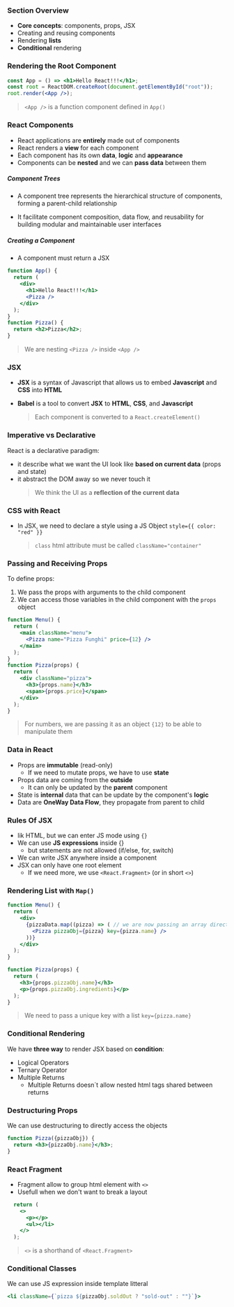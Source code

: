 ### Section Overview

- **Core concepts**: components, props, JSX
- Creating and reusing components
- Rendering **lists**
- **Conditional** rendering

### Rendering the Root Component

```jsx
const App = () => <h1>Hello React!!!</h1>;
const root = ReactDOM.createRoot(document.getElementById("root"));
root.render(<App />);
```

> `<App />` is a function component defined in `App()`

### React Components

- React applications are **entirely** made out of components
- React renders a **view** for each component
- Each component has its own **data**, **logic** and **appearance**
- Components can be **nested** and we can **pass data** between them

##### Component Trees

- A component tree represents the hierarchical structure of components, forming a parent-child relationship

- It facilitate component composition, data flow, and reusability for building modular and maintainable user interfaces

##### Creating a Component

- A component must return a JSX

```jsx
function App() {
  return (
    <div>
      <h1>Hello React!!!</h1>
      <Pizza />
    </div>
  );
}
function Pizza() {
  return <h2>Pizza</h2>;
}
```

> We are nesting `<Pizza />` inside `<App />`

### JSX

- **JSX** is a syntax of Javascript that allows us to embed **Javascript** and **CSS** into **HTML**

- **Babel** is a tool to convert **JSX** to **HTML**, **CSS**, and **Javascript**
  > Each component is converted to a `React.createElement()`

### Imperative vs Declarative

React is a declarative paradigm:

- it describe what we want the UI look like **based on current data** (props and state)
- it abstract the DOM away so we never touch it
  > We think the UI as a **reflection of the current data**

### CSS with React

- In JSX, we need to declare a style using a JS Object `style={{ color: "red" }}`
  > `class` html attribute must be called `className="container"`

### Passing and Receiving Props

To define props:

1. We pass the props with arguments to the child component
2. We can access those variables in the child component with the `props` object

```jsx
function Menu() {
  return (
    <main className="menu">
      <Pizza name="Pizza Funghi" price={12} />
    </main>
  );
}
function Pizza(props) {
  return (
    <div className="pizza">
      <h3>{props.name}</h3>
      <span>{props.price}</span>
    </div>
  );
}
```

> For numbers, we are passing it as an object `{12}` to be able to manipulate them

### Data in React

- Props are **immutable** (read-only)
  - If we need to mutate props, we have to use **state**
- Props data are coming from the **outside**
  - It can only be updated by the **parent** component
- State is **internal** data that can be update by the component's **logic**
- Data are **OneWay Data Flow**, they propagate from parent to child

### Rules Of JSX

- lik HTML, but we can enter JS mode using `{}`
- We can use **JS expressions** inside {}
  - but statements are not allowed (if/else, for, switch)
- We can write JSX anywhere inside a component
- JSX can only have one root element
  - If we need more, we use `<React.Fragment>` (or in short `<>`)

### Rendering List with `Map()`

```jsx
function Menu() {
  return (
    <div>
      {pizzaData.map((pizza) => ( // we are now passing an array directly with map()
        <Pizza pizzaObj={pizza} key={pizza.name} />
      ))}
    </div>
  );
}

function Pizza(props) {
  return (
    <h3>{props.pizzaObj.name}</h3>
    <p>{props.pizzaObj.ingredients}</p>
  );
}
```

> We need to pass a unique key with a list `key={pizza.name}`

### Conditional Rendering

We have **three way** to render JSX based on **condition**:

- Logical Operators
- Ternary Operator
- Multiple Returns
  - Multiple Returns doesn´t allow nested html tags shared between returns

### Destructuring Props

We can use destructuring to directly access the objects

```jsx
function Pizza({pizzaObj}) {
  return <h3>{pizzaObj.name}</h3>;
}
```

### React Fragment

- Fragment allow to group html element with `<>`
- Usefull when we don't want to break a layout

```jsx
  return (
    <>
      <p></p>
      <ul></li>
    </>
  );
```

> `<>` is a shorthand of `<React.Fragment>`

### Conditional Classes

We can use JS expression inside template litteral

```jsx
<li className={`pizza ${pizzaObj.soldOut ? "sold-out" : ""}`}>
```
